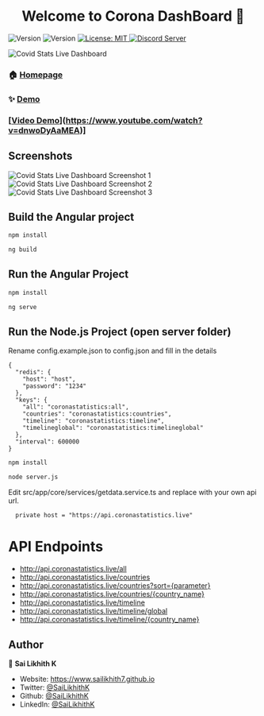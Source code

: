 
<h1 align="center">Welcome to Corona DashBoard 👋</h1>
<p>
  <img alt="Version" src="https://img.shields.io/badge/version-1.0.0-blue.svg?cacheSeconds=2592000" />
    <img alt="Version" src="https://img.shields.io/badge/build-passing-brightgreen" />
  <a href="#" target="_blank">
    <img alt="License: MIT" src="https://img.shields.io/badge/License-MIT-yellow.svg" />
  </a>
  <a href="https://discord.gg/QFmHc9" target="_blank">
    <img alt="Discord Server" src="https://user-images.githubusercontent.com/7288322/34472039-a19b9ed4-efbc-11e7-8946-c1ff405ae2a6.png" />
  </a>
</p>
<img alt="Covid Stats Live Dashboard" src="https://coronastatistics.live/assets/images/preview.png" />

### 🏠 [Homepage](https://github.com/covid19-by-sailikhithk/Corona-Statistics-And-Tracker-Dashboard-Angular-9)

### ✨ [Demo](https://coronastatistics.live)

### [[Video Demo](https://img.youtube.com/vi/dnwoDyAaMEA/0.jpg)](https://www.youtube.com/watch?v=dnwoDyAaMEA)]

## Screenshots

<img alt="Covid Stats Live Dashboard Screenshot 1" src="https://coronastatistics.live/screenshots/sc1.png" />
<img alt="Covid Stats Live Dashboard Screenshot 2" src="https://coronastatistics.live/screenshots/sc2.png" />
<img alt="Covid Stats Live Dashboard Screenshot 3" src="https://coronastatistics.live/screenshots/sc3.png" />

## Build the Angular project

```sh
npm install
```

```sh
ng build
```


## Run the Angular Project

```sh
npm install
```

```sh
ng serve
```

## Run the Node.js Project (open server folder)

Rename config.example.json to config.json and fill in the details

```
{
  "redis": {
    "host": "host",
    "password": "1234"
  },
  "keys": {
    "all": "coronastatistics:all",
    "countries": "coronastatistics:countries",
    "timeline": "coronastatistics:timeline",
    "timelineglobal": "coronastatistics:timelineglobal"
  },
  "interval": 600000
}
```

```sh
npm install
```

```sh
node server.js
```
Edit src/app/core/services/getdata.service.ts and replace with your own api url.

```
  private host = "https://api.coronastatistics.live"
```

# API Endpoints

* http://api.coronastatistics.live/all
* http://api.coronastatistics.live/countries
* http://api.coronastatistics.live/countries?sort={parameter}
* http://api.coronastatistics.live/countries/{country_name}
* http://api.coronastatistics.live/timeline
* http://api.coronastatistics.live/timeline/global
* http://api.coronastatistics.live/timeline/{country_name}

## Author

👤 **Sai Likhith K**

* Website: https://www.sailikhith7.github.io
* Twitter: [@SaiLikhithK](https://twitter.com/Likhith96)
* Github: [@SaiLikhithK](https://github.com/SaiLikhith7)
* LinkedIn: [@SaiLikhithK](https://linkedin.com/in/SaiLikhith96)
